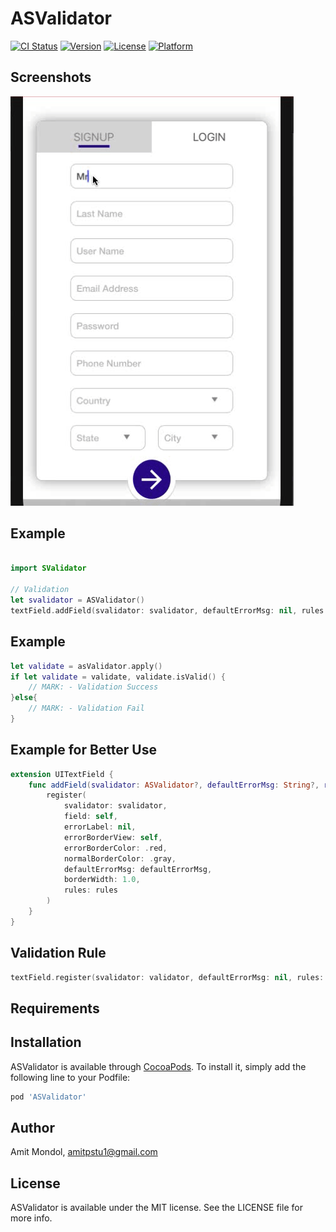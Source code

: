 # ASValidator

[![CI Status](https://img.shields.io/travis/amitpstu1@gmail.com/ASValidator.svg?style=flat)](https://travis-ci.org/amitpstu1@gmail.com/ASValidator)
[![Version](https://img.shields.io/cocoapods/v/ASValidator.svg?style=flat)](https://cocoapods.org/pods/ASValidator)
[![License](https://img.shields.io/cocoapods/l/ASValidator.svg?style=flat)](https://cocoapods.org/pods/ASValidator)
[![Platform](https://img.shields.io/cocoapods/p/ASValidator.svg?style=flat)](https://cocoapods.org/pods/ASValidator)

Screenshots
---------
![ASValidator Screenshots](asvalidator_screenshot.gif)

## Example

```swift

import SValidator

// Validation
let svalidator = ASValidator()
textField.addField(svalidator: svalidator, defaultErrorMsg: nil, rules: [ASVRequiredRule(errorMsg: nil)])

```
## Example

```swift
let validate = asValidator.apply()
if let validate = validate, validate.isValid() {
    // MARK: - Validation Success
}else{
    // MARK: - Validation Fail
}
```


## Example for Better Use
```swift
extension UITextField {
    func addField(svalidator: ASValidator?, defaultErrorMsg: String?, rules: [ASVRule]?) {
        register(
            svalidator: svalidator,
            field: self,
            errorLabel: nil,
            errorBorderView: self,
            errorBorderColor: .red,
            normalBorderColor: .gray,
            defaultErrorMsg: defaultErrorMsg,
            borderWidth: 1.0,
            rules: rules
        )
    }
}
```

## Validation Rule

```swift
textField.register(svalidator: validator, defaultErrorMsg: nil, rules: [ASVRequiredRule(nil), ASVMinLengthRule(2), ASVMaxLengthRule(5, nil)])
```


## Requirements

## Installation

ASValidator is available through [CocoaPods](https://cocoapods.org). To install
it, simply add the following line to your Podfile:

```ruby
pod 'ASValidator'
```

## Author

Amit Mondol, amitpstu1@gmail.com

## License

ASValidator is available under the MIT license. See the LICENSE file for more info.
